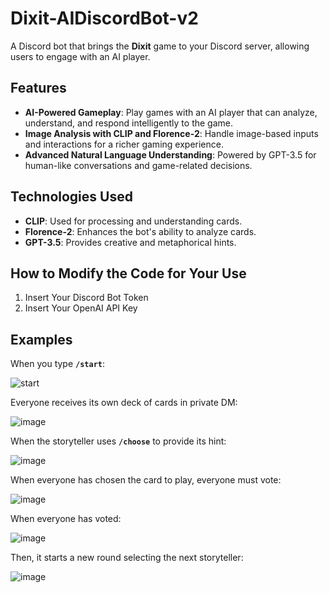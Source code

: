 # Dixit-AIDiscordBot-v2

A Discord bot that brings the **Dixit** game to your Discord server, allowing users to engage with an AI player.

## Features

- **AI-Powered Gameplay**: Play games with an AI player that can analyze, understand, and respond intelligently to the game.
- **Image Analysis with CLIP and Florence-2**: Handle image-based inputs and interactions for a richer gaming experience.
- **Advanced Natural Language Understanding**: Powered by GPT-3.5 for human-like conversations and game-related decisions.

## Technologies Used

- **CLIP**: Used for processing and understanding cards.
- **Florence-2**: Enhances the bot's ability to analyze cards.
- **GPT-3.5**: Provides creative and metaphorical hints.

## How to Modify the Code for Your Use

1. Insert Your Discord Bot Token
2. Insert Your OpenAI API Key

## Examples
When you type **`/start`**:

![start](https://github.com/user-attachments/assets/e1eeda61-59f6-4855-9022-aabef301aaee)


Everyone receives its own deck of cards in private DM:

![image](https://github.com/user-attachments/assets/8573e924-3998-4efb-bfff-ec3ac7e6db56)



When the storyteller uses **`/choose`** to provide its hint:

![image](https://github.com/user-attachments/assets/786bb1a4-064f-46d3-97c5-f991fc80b0ff)



When everyone has chosen the card to play, everyone must vote:

![image](https://github.com/user-attachments/assets/ce008b2d-d495-456b-927b-ff7532ef9724)


When everyone has voted:

![image](https://github.com/user-attachments/assets/67a84b74-dcea-4a80-90f2-e16a1eaf5217)


Then, it starts a new round selecting the next storyteller:

![image](https://github.com/user-attachments/assets/e90a1dc5-751c-4bf2-b5a8-6ed73cb2bbc3)


